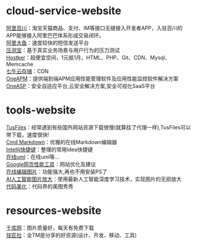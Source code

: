 # cloud-service-website
[阿里百川](http://baichuan.taobao.com)：淘宝天猫商品、支付、IM等接口无缝接入开发者APP，入驻百川的APP能够接入阿里巴巴体系形成交易闭环。  
[阿里大鱼](http://www.alidayu.com/)：速度较快的短信发送平台  
[压测宝](http://yacebao.com/)：基于真实业务场景与用户行为的压力测试  
[Hostker](http://www.hostker.com/)：超便宜空间，1元抵1月，HTML、PHP、Git、CDN、Mysql、Memcache  
[七牛云存储](http://www.qiniu.com/)：CDN  
[OneAPM](http://www.oneapm.com/)：提供端到端APM应用性能管理软件及应用性能监控软件解决方案  
[OneASP](https://www.oneasp.com/)：安全自适应平台,云安全解决方案,安全可视化SaaS平台

# tools-website
[TusFiles](https://tusfiles.net/)：经常遇到有些国外网站资源下载很慢(就算挂了代理一样),TusFiles可以带下载，速度很快!  
[Cmd Markdown](https://www.zybuluo.com/mdeditor)：优雅的在线Markdown编辑器  
[Intellij快捷键](http://intellij.linesh.tw/)：整理的常用Idea快捷键  
[在线uml](https://www.processon.com/)：在线uml等...  
[Google网页性能工具](https://developers.google.com/speed/pagespeed/insights/)：网站优化及建议  
[在线编辑图片](https://photoeditor.polarr.co/)：功能强大,再也不用安装PS了  
[AI人工智能图片放大](http://bigjpg.com/)：使用最新人工智能深度学习技术，实现图片的无损放大  
[代码美化](https://carbon.now.sh/)：代码界的美图秀秀

# resources-website
[千库网](http://588ku.com/)：图片质量好，每天有免费下载  
[技匠社](http://jijiangshe.com/)：全TM是分享的好资源(设计、开发、移动、工具)  
  
